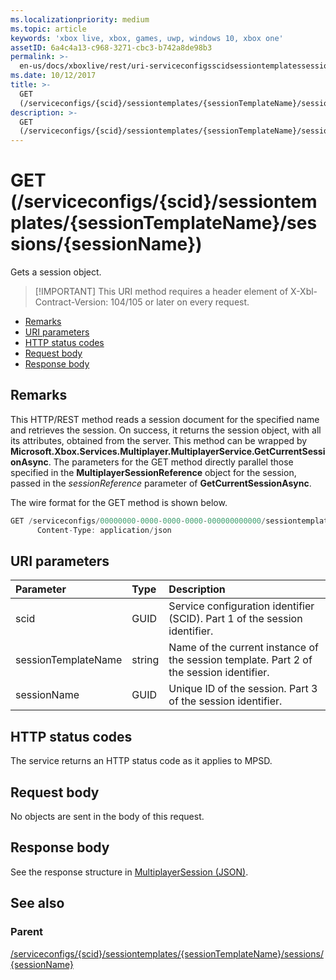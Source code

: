 ```yaml
---
ms.localizationpriority: medium
ms.topic: article
keywords: 'xbox live, xbox, games, uwp, windows 10, xbox one'
assetID: 6a4c4a13-c968-3271-cbc3-b742a8de98b3
permalink: >-
  en-us/docs/xboxlive/rest/uri-serviceconfigsscidsessiontemplatessessiontemplatenamesessionssessionnameget.html
ms.date: 10/12/2017
title: >-
  GET
  (/serviceconfigs/{scid}/sessiontemplates/{sessionTemplateName}/sessions/{sessionName})
description: >-
  GET
  (/serviceconfigs/{scid}/sessiontemplates/{sessionTemplateName}/sessions/{sessionName})
---
```


# GET \(/serviceconfigs/{scid}/sessiontemplates/{sessionTemplateName}/sessions/{sessionName}\)

Gets a session object.

> \[!IMPORTANT\] This URI method requires a header element of X-Xbl-Contract-Version: 104/105 or later on every request.

* [Remarks](get-serviceconfigs-scid-sessiontemplates-sessiontemplatename-sessions-sessionname.md#ID4ET)
* [URI parameters](get-serviceconfigs-scid-sessiontemplates-sessiontemplatename-sessions-sessionname.md#ID4EMB)
* [HTTP status codes](get-serviceconfigs-scid-sessiontemplates-sessiontemplatename-sessions-sessionname.md#ID4EZB)
* [Request body](get-serviceconfigs-scid-sessiontemplates-sessiontemplatename-sessions-sessionname.md#ID4E6B)
* [Response body](get-serviceconfigs-scid-sessiontemplates-sessiontemplatename-sessions-sessionname.md#ID4EKC)

## Remarks <a id="ID4ET"></a>

This HTTP/REST method reads a session document for the specified name and retrieves the session. On success, it returns the session object, with all its attributes, obtained from the server. This method can be wrapped by **Microsoft.Xbox.Services.Multiplayer.MultiplayerService.GetCurrentSessionAsync**. The parameters for the GET method directly parallel those specified in the **MultiplayerSessionReference** object for the session, passed in the _sessionReference_ parameter of **GetCurrentSessionAsync**.

The wire format for the GET method is shown below.

```cpp
GET /serviceconfigs/00000000-0000-0000-0000-000000000000/sessiontemplates/quick/sessions/00000000-0000-0000-0000-000000000001 HTTP/1.1
      Content-Type: application/json
```

## URI parameters <a id="ID4EMB"></a>

| Parameter | Type | Description |
| :--- | :--- | :--- |
| scid | GUID | Service configuration identifier \(SCID\). Part 1 of the session identifier. |
| sessionTemplateName | string | Name of the current instance of the session template. Part 2 of the session identifier. |
| sessionName | GUID | Unique ID of the session. Part 3 of the session identifier. |

## HTTP status codes <a id="ID4EZB"></a>

The service returns an HTTP status code as it applies to MPSD.  


## Request body <a id="ID4E6B"></a>

No objects are sent in the body of this request.

## Response body <a id="ID4EKC"></a>

See the response structure in [MultiplayerSession \(JSON\)](https://github.com/LucienHH/docs-xsapi/tree/8aaeb3d77dec37e3bd2a1d99ea913649665f2490/json/json-multiplayersession.md).  


## See also <a id="ID4ETC"></a>

### Parent <a id="ID4EVC"></a>

[/serviceconfigs/{scid}/sessiontemplates/{sessionTemplateName}/sessions/{sessionName}](https://github.com/LucienHH/docs-xsapi/tree/8aaeb3d77dec37e3bd2a1d99ea913649665f2490/work-in-progress/session-directory/uri-serviceconfigsscidsessiontemplatessessiontemplatenamesessionssessionname.md)

